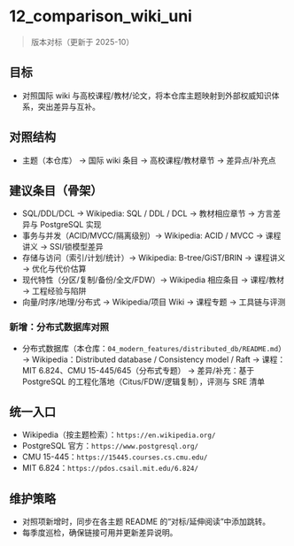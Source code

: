﻿# 12_comparison_wiki_uni

> 版本对标（更新于 2025-10）

## 目标

- 对照国际 wiki 与高校课程/教材/论文，将本仓库主题映射到外部权威知识体系，突出差异与互补。

## 对照结构

- 主题（本仓库） → 国际 wiki 条目 → 高校课程/教材章节 → 差异点/补充点

## 建议条目（骨架）

- SQL/DDL/DCL → Wikipedia: SQL / DDL / DCL → 教材相应章节 → 方言差异与 PostgreSQL 实现
- 事务与并发（ACID/MVCC/隔离级别）→ Wikipedia: ACID / MVCC → 课程讲义 → SSI/锁模型差异
- 存储与访问（索引/计划/统计）→ Wikipedia: B-tree/GiST/BRIN → 课程讲义 → 优化与代价估算
- 现代特性（分区/复制/备份/全文/FDW）→ Wikipedia 相应条目 → 课程/教材 → 工程经验与陷阱
- 向量/时序/地理/分布式 → Wikipedia/项目 Wiki → 课程专题 → 工具链与评测

### 新增：分布式数据库对照

- 分布式数据库（本仓库：`04_modern_features/distributed_db/README.md`）
  → Wikipedia：Distributed database / Consistency model / Raft
  → 课程：MIT 6.824、CMU 15-445/645（分布式专题）
  → 差异/补充：基于 PostgreSQL 的工程化落地（Citus/FDW/逻辑复制），评测与 SRE 清单

## 统一入口

- Wikipedia（按主题检索）：`https://en.wikipedia.org/`
- PostgreSQL 官方：`https://www.postgresql.org/`
- CMU 15-445：`https://15445.courses.cs.cmu.edu/`
- MIT 6.824：`https://pdos.csail.mit.edu/6.824/`

## 维护策略

- 对照项新增时，同步在各主题 README 的“对标/延伸阅读”中添加跳转。
- 每季度巡检，确保链接可用并更新差异说明。
